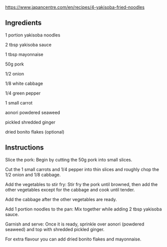 https://www.japancentre.com/en/recipes/4-yakisoba-fried-noodles

## Ingredients

1 portion yakisoba noodles

2 tbsp yakisoba sauce

1 tbsp mayonnaise

50g pork

1/2 onion

1/8 white cabbage

1/4 green pepper

1 small carrot

aonori powdered seaweed

pickled shredded ginger

dried bonito flakes (optional)

## Instructions

Slice the pork: Begin by cutting the 50g pork into small slices.

Cut the 1 small carrots and 1/4 pepper into thin slices and roughly chop the 1/2 onion and 1/8 cabbage.

Add the vegetables to stir fry: Stir fry the pork until browned, then add the other vegetables except for the cabbage and cook until tender.

Add the cabbage after the other vegetables are ready.

Add 1 portion noodles to the pan: Mix together while adding 2 tbsp yakisoba sauce.

Garnish and serve: Once it is ready, sprinkle over aonori (powdered seaweed) and top with shredded pickled ginger.

For extra flavour you can add dried bonito flakes and mayonnaise.
